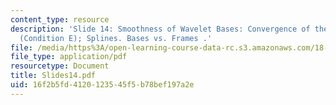 ```yaml
---
content_type: resource
description: 'Slide 14: Smoothness of Wavelet Bases: Convergence of the Cascade Algorithm
  (Condition E); Splines. Bases vs. Frames .'
file: /media/https%3A/open-learning-course-data-rc.s3.amazonaws.com/18-327-wavelets-filter-banks-and-applications-spring-2003/16f2b5fd4120123545f5b78bef197a2e_Slides14.pdf
file_type: application/pdf
resourcetype: Document
title: Slides14.pdf
uid: 16f2b5fd-4120-1235-45f5-b78bef197a2e
---
```


